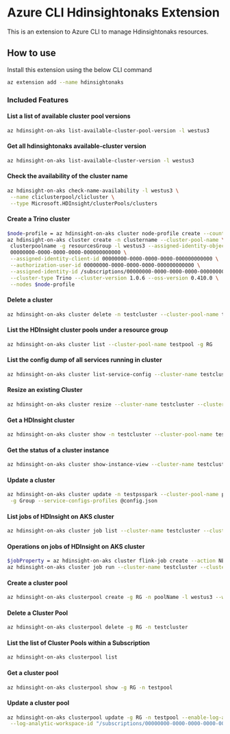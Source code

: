 # Azure CLI Hdinsightonaks Extension #
This is an extension to Azure CLI to manage Hdinsightonaks resources.

## How to use ##

Install this extension using the below CLI command

```sh
az extension add --name hdinsightonaks
```

### Included Features ###

#### List a list of available cluster pool versions ####

```sh
az hdinsight-on-aks list-available-cluster-pool-version -l westus3
```

#### Get all hdinsightonaks available-cluster version ####

```sh
az hdinsight-on-aks list-available-cluster-version -l westus3
```

#### Check the availability of the cluster name ####

```sh
az hdinsight-on-aks check-name-availability -l westus3 \
 --name cliclusterpool/clicluster \
 --type Microsoft.HDInsight/clusterPools/clusters
```

#### Create a Trino cluster ####

```sh
$node-profile = az hdinsight-on-aks cluster node-profile create --count 5 --node-type Worker --vm-size Standard_D8d_v5
az hdinsight-on-aks cluster create -n clustername --cluster-pool-name \
 clusterpoolname -g resourcesGroup -l westus3 --assigned-identity-object-id \
 00000000-0000-0000-0000-000000000000 \
 --assigned-identity-client-id 00000000-0000-0000-0000-000000000000 \
 --authorization-user-id 00000000-0000-0000-0000-000000000000 \
 --assigned-identity-id /subscriptions/00000000-0000-0000-0000-000000000000/resourceGroups/PSGroup/providers/Microsoft.ManagedIdentity/userAssignedIdentities/yourmsi \
 --cluster-type Trino --cluster-version 1.0.6 --oss-version 0.410.0 \
 --nodes $node-profile
```

#### Delete a cluster ####

```sh
az hdinsight-on-aks cluster delete -n testcluster --cluster-pool-name testpool -g RG
```

#### List the HDInsight cluster pools under a resource group ####

```sh
az hdinsight-on-aks cluster list --cluster-pool-name testpool -g RG
```

#### List the config dump of all services running in cluster ####

```sh
az hdinsight-on-aks cluster list-service-config --cluster-name testcluster --cluster-pool-name testpool -g RG
```

#### Resize an existing Cluster ####

```sh
az hdinsight-on-aks cluster resize --cluster-name testcluster --cluster-pool-name testpool -g RG -l westus3 --target-worker-node-count 6
```
#### Get a HDInsight cluster ####

```sh
az hdinsight-on-aks cluster show -n testcluster --cluster-pool-name testpool -g RG
```

#### Get the status of a cluster instance ####

```sh
az hdinsight-on-aks cluster show-instance-view --cluster-name testcluster --cluster-pool-name testpool -g RG
```

#### Update a cluster ####

```sh
az hdinsight-on-aks cluster update -n testpsspark --cluster-pool-name ps-test-pool \
 -g Group --service-configs-profiles @config.json
```

#### List jobs of HDInsight on AKS cluster ####

```sh
az hdinsight-on-aks cluster job list --cluster-name testcluster --cluster-pool-name testpool -g RG
```

#### Operations on jobs of HDInsight on AKS cluster ####

```sh
$jobProperty = az hdinsight-on-aks cluster flink-job create --action NEW --job-name job1 --entry-class com.microsoft.hilo.flink.job.streaming.SleepJob --job-jar-directory abfs://flinkjob@hilosa.dfs.core.windows.net/jars --flink-configuration '{\"parallelism\":\"1\"}' --args test --jar-name jarname --job-name test1
az hdinsight-on-aks cluster job run --cluster-name testcluster --cluster-pool-name testpool -g RG--flink-job $jobProperty
```

#### Create a cluster pool ####

```sh
az hdinsight-on-aks clusterpool create -g RG -n poolName -l westus3 --workernode-size Standard_E4s_v3
```

#### Delete a Cluster Pool ####

```sh
az hdinsight-on-aks clusterpool delete -g RG -n testcluster
```

#### List the list of Cluster Pools within a Subscription ####

```sh
az hdinsight-on-aks clusterpool list
```

#### Get a cluster pool ####

```sh
az hdinsight-on-aks clusterpool show -g RG -n testpool
```

#### Update a cluster pool ####

```sh
az hdinsight-on-aks clusterpool update -g RG -n testpool --enable-log-analytics \
 --log-analytic-workspace-id "/subscriptions/00000000-0000-0000-0000-000000000000/resourcegroups/RG/providers/microsoft.operationalinsights/workspaces/yourworkspace"
```
